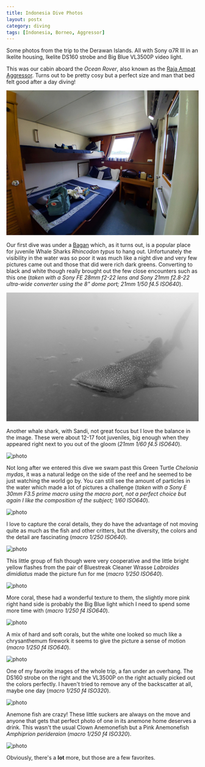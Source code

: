 ```yaml
---
title: Indonesia Dive Photos
layout: postx
category: diving
tags: [Indonesia, Borneo, Aggressor]
---
```


Some photos from the trip to the Derawan Islands. All with Sony α7R III in an Ikelite housing, Ikelite DS160 strobe and 
Big Blue VL3500P video light.

This was our cabin aboard the _Ocean Rover_, also known as the [Raja Ampat Aggressor](https://www.aggressor.com/rajaampatyacht.php). 
Turns out to be pretty cosy but a perfect size and man that bed felt good after a day diving!

![photo](/assets/img/diving/derawan-dive-01-cabin.jpg)

Our first dive was under a [Bagan](https://en.wikipedia.org/wiki/Bagan_(fishing)) which, as it turns out, is a popular 
place for juvenile Whale Sharks _Rhincodon typus_ to hang out. Unfortunately the visibility in the water was so poor it was much like a 
night dive and very few pictures came out and those that did were rich dark greens. Converting to black and white 
though really brought out the few close encounters such as this one (_taken with a Sony FE 28mm f2-22 lens and Sony 
21mm f2.8-22 ultra-wide converter using the 8" dome port; 21mm 1/50 f4.5 ISO640_).

![photo](/assets/img/diving/derawan-dive-02-whale-shark.jpg)

Another whale shark, with Sandi, not great focus but I love the balance in the image. These were about 12-17 foot 
juveniles, big enough when they appeared right next to you out of the gloom (_21mm 1/60 f4.5 ISO640_).

![photo](/assets/img/diving/derawan-dive-03-shark-sandi.jpg)

Not long after we entered this dive we swam past this Green Turtle _Chelonia mydas_, it was a natural ledge on the side of the reef and he seemed 
to be just watching the world go by. You can still see the amount of particles in the water which made a lot of pictures 
a challenge (_taken with a Sony E 30mm F3.5 prime macro using the macro port, not a perfect choice but again I like the 
composition of the subject; 1/60 ISO640_).

![photo](/assets/img/diving/derawan-dive-04-turtle.jpg)

I love to capture the coral details, they do have the advantage of not moving quite as much as the fish and other 
critters, but the diversity, the colors and the detail are fascinating (_macro 1/250 ISO640_).

![photo](/assets/img/diving/derawan-dive-05-coral.jpg)

This little group of fish though were very cooperative and the little bright yellow flashes from the pair of Bluestreak 
Cleaner Wrasse _Labroides dimidiatus_ made the picture fun for 
me (_macro 1/250 ISO640_).

![photo](/assets/img/diving/derawan-dive-06-fish.jpg)

More coral, these had a wonderful texture to them, the slightly more pink right hand side is probably the Big Blue light 
which I need to spend some more time with (_macro 1/250 f4 ISO640_).

![photo](/assets/img/diving/derawan-dive-07-soft-coral.jpg)

A mix of hard and soft corals, but the white one looked so much like a chrysanthemum firework it seems to give the 
picture a sense of motion (_macro 1/250 f4 ISO640_).

![photo](/assets/img/diving/derawan-dive-08-fireworks.jpg)

One of my favorite images of the whole trip, a fan under an overhang. The DS160 strobe on the right and the VL3500P on 
the right actually picked out the colors perfectly. I haven't tried to remove any of the backscatter at all, maybe one 
day (_macro 1/250 f4 ISO320_).

![photo](/assets/img/diving/derawan-dive-09-fan-coral.jpg)

Anemone fish are crazy! These little suckers are always on the move and anyone that gets that perfect photo of one in its 
anemone home deserves a drink. This wasn't the usual Clown Anemonefish but a Pink Anemonefish _Amphiprion perideraion_
(_macro 1/250 f4 ISO320_).

![photo](/assets/img/diving/derawan-dive-10-clown-fish.jpg)

Obviously, there's a **lot** more, but those are a few favorites.
